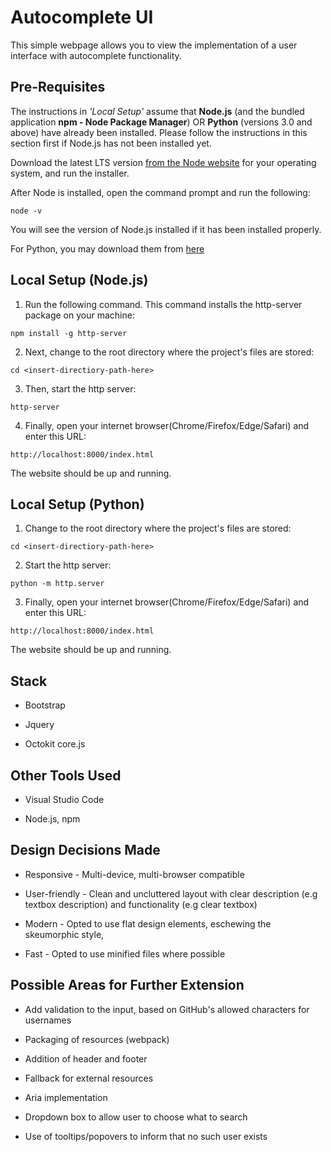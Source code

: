 # Autocomplete UI
This simple webpage allows you to view the implementation of a user interface with autocomplete functionality.

## Pre-Requisites
The instructions in _'Local Setup'_ assume that **Node.js** (and the bundled application **npm - Node Package Manager**) OR **Python** (versions 3.0 and above) have already been installed. Please follow the instructions in this section first if Node.js has not been installed yet.

Download the latest LTS version [from the Node website](https://nodejs.org/en/download/) for your operating system, and run the installer.

After Node is installed, open the command prompt and run the following:
```
node -v
```
You will see the version of Node.js installed if it has been installed properly.

For Python, you may download them from [here](https://www.python.org/downloads/)

## Local Setup (Node.js)
1) Run the following command. This command installs the http-server package on your machine:
```
npm install -g http-server
```
2) Next, change to the root directory where the project's files are stored:
```
cd <insert-directiory-path-here>
```
3) Then, start the http server:
```
http-server
```
4) Finally, open your internet browser(Chrome/Firefox/Edge/Safari) and enter this URL:
```
http://localhost:8000/index.html
```
The website should be up and running.

## Local Setup (Python)
1) Change to the root directory where the project's files are stored:
```
cd <insert-directiory-path-here>
```
2) Start the http server:
```
python -m http.server
```
3) Finally, open your internet browser(Chrome/Firefox/Edge/Safari) and enter this URL:
```
http://localhost:8000/index.html
```

The website should be up and running.

## Stack
* Bootstrap

* Jquery

* Octokit core.js

## Other Tools Used
* Visual Studio Code

* Node.js, npm

## Design Decisions Made
* Responsive - Multi-device, multi-browser compatible

* User-friendly - Clean and uncluttered layout with clear description (e.g textbox description) and functionality (e.g clear textbox)

* Modern - Opted to use flat design elements, eschewing the skeumorphic style,

* Fast - Opted to use minified files where possible

## Possible Areas for Further Extension
* Add validation to the input, based on GitHub's allowed characters for usernames

* Packaging of resources (webpack)

* Addition of header and footer

* Fallback for external resources

* Aria implementation

* Dropdown box to allow user to choose what to search

* Use of tooltips/popovers to inform that no such user exists
